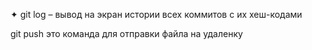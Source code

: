 ✦	git log – вывод на экран истории всех коммитов с их хеш-кодами

git push это команда для отправки файла на удаленку


